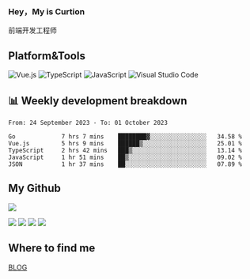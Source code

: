 ### Hey，My is Curtion
前端开发工程师
## Platform&Tools

![Vue.js](https://img.shields.io/badge/-Vue.js-4FC08D?style=flat-square&logo=Vue.js&logoColor=white)
![TypeScript](https://img.shields.io/badge/-TypeScript-007ACC?style=flat-square&logo=typescript&logoColor=white)
![JavaScript](https://img.shields.io/badge/-JavaScript-F7DF1E?style=flat-square&logo=javascript&logoColor=black)
![Visual Studio Code](https://img.shields.io/badge/-VSCode-007ACC?style=flat-square&logo=Visual-Studio-Code&logoColor=white)

## 📊 Weekly development breakdown

<!--START_SECTION:waka-->

```text
From: 24 September 2023 - To: 01 October 2023

Go             7 hrs 7 mins    ████████▓░░░░░░░░░░░░░░░░   34.58 %
Vue.js         5 hrs 9 mins    ██████▒░░░░░░░░░░░░░░░░░░   25.01 %
TypeScript     2 hrs 42 mins   ███▒░░░░░░░░░░░░░░░░░░░░░   13.14 %
JavaScript     1 hr 51 mins    ██▒░░░░░░░░░░░░░░░░░░░░░░   09.02 %
JSON           1 hr 37 mins    ██░░░░░░░░░░░░░░░░░░░░░░░   07.89 %
```

<!--END_SECTION:waka-->

## My Github

![](http://github-profile-summary-cards.vercel.app/api/cards/profile-details?username=curtion&theme=nord_bright)

![](http://github-profile-summary-cards.vercel.app/api/cards/stats?username=curtion&theme=nord_bright)
![](http://github-profile-summary-cards.vercel.app/api/cards/productive-time?username=curtion&theme=nord_bright&utcOffset=8)
![](http://github-profile-summary-cards.vercel.app/api/cards/repos-per-language?username=curtion&theme=nord_bright)
![](http://github-profile-summary-cards.vercel.app/api/cards/most-commit-language?username=curtion&theme=nord_bright)

## Where to find me

[BLOG](https://blog.3gxk.net)
